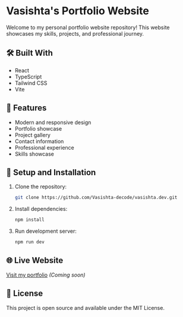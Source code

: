 # Vasishta's Portfolio Website

Welcome to my personal portfolio website repository! This website showcases my skills, projects, and professional journey.

## 🛠 Built With
- React
- TypeScript
- Tailwind CSS
- Vite

## 🚀 Features
- Modern and responsive design
- Portfolio showcase
- Project gallery
- Contact information
- Professional experience
- Skills showcase

## 🔧 Setup and Installation
1. Clone the repository:
   ```bash
   git clone https://github.com/Vasishta-decode/vasishta.dev.git
   ```
2. Install dependencies:
   ```bash
   npm install
   ```
3. Run development server:
   ```bash
   npm run dev
   ```

## 🌐 Live Website
[Visit my portfolio](https://vasishta.dev) *(Coming soon)*

## 📝 License
This project is open source and available under the MIT License. 